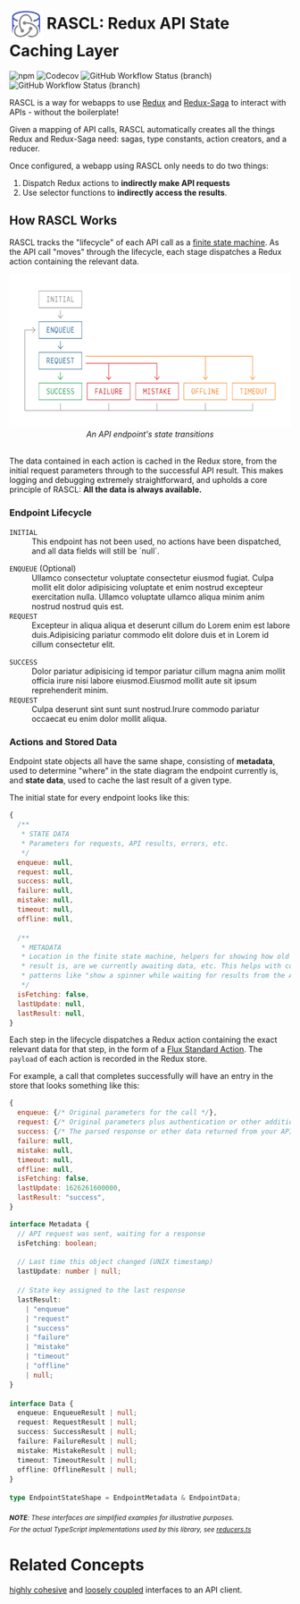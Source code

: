 <h1>
  <img
    src="docs/media/RASCL%20Logo.svg"
    alt="RASCL State Diagram"
    height="60px"
    align="center"
  /> RASCL: Redux API State Caching Layer</h1>

![npm](https://img.shields.io/npm/v/rascl?style=flat-square)
![Codecov](https://img.shields.io/codecov/c/github/ironblock/rascl?style=flat-square)
![GitHub Workflow Status (branch)](https://img.shields.io/github/workflow/status/ironblock/rascl/RASCL%20CI/develop?label=develop&style=flat-square)
![GitHub Workflow Status (branch)](https://img.shields.io/github/workflow/status/ironblock/rascl/RASCL%20CI/master?label=master&style=flat-square)

RASCL is a way for webapps to use [Redux](https://redux.js.org) and [Redux-Saga](https://redux-saga.js.org/) to interact with APIs - without the boilerplate!

Given a mapping of API calls, RASCL automatically creates all the things Redux and Redux-Saga need: sagas, type constants, action creators, and a reducer.

Once configured, a webapp using RASCL only needs to do two things:
1. Dispatch Redux actions to **indirectly make API requests**
2. Use selector functions to **indirectly access the results**.


## How RASCL Works

RASCL tracks the "lifecycle" of each API call as a [finite state machine](https://en.wikipedia.org/wiki/Finite-state_machine). As the API call "moves" through the lifecycle, each stage dispatches a Redux action containing the relevant data.

<p align="center">
  <img
    src="docs/media/RASCL%20State%20Diagram.svg"
    alt="RASCL State Diagram"
    width="100%"
    height="275px"
  />
  <i>An API endpoint's state transitions</i>
  <br />
  <br />
</p>

The data contained in each action is cached in the Redux store, from the initial request parameters through to the successful API result. This makes logging and debugging extremely straightforward, and upholds a core principle of RASCL: **All the data is always available.**

### Endpoint Lifecycle

<dl>
  <dt><code>INITIAL</code></dt>
  <dd>This endpoint has not been used, no actions have been dispatched, and all data fields will still be `null`.</dd>
</dl>


<dl>
  <dt><code>ENQUEUE</code> (Optional)</dt>
  <dd>Ullamco consectetur voluptate consectetur eiusmod fugiat. Culpa mollit elit dolor adipisicing voluptate et enim nostrud excepteur exercitation nulla. Ullamco voluptate ullamco aliqua minim anim nostrud nostrud quis est.</dd>

  <dt><code>REQUEST</code></dt>
  <dd>Excepteur in aliqua aliqua et deserunt cillum do Lorem enim est labore duis.Adipisicing pariatur commodo elit dolore duis et in Lorem id cillum consectetur elit.</dd>
</dl>


<dl>
  <dt><code>SUCCESS</code></dt>
  <dd>Dolor pariatur adipisicing id tempor pariatur cillum magna anim mollit officia irure nisi labore eiusmod.Eiusmod mollit aute sit ipsum reprehenderit minim.</dd>

  <dt><code>REQUEST</code></dt>
  <dd>Culpa deserunt sint sunt sunt nostrud.Irure commodo pariatur occaecat eu enim dolor mollit aliqua.</dd>
</dl>

### Actions and Stored Data

Endpoint state objects all have the same shape, consisting of **metadata**, used to determine "where" in the state diagram the endpoint currently is, and **state data**, used to cache the last result of a given type.

The initial state for every endpoint looks like this:
```js
{
  /**
   * STATE DATA
   * Parameters for requests, API results, errors, etc.
   */
  enqueue: null,
  request: null,
  success: null,
  failure: null,
  mistake: null,
  timeout: null,
  offline: null,

  /**
   * METADATA
   * Location in the finite state machine, helpers for showing how old the last
   * result is, are we currently awaiting data, etc. This helps with common
   * patterns like "show a spinner while waiting for results from the API".
   */
  isFetching: false,
  lastUpdate: null,
  lastResult: null,
}
```

Each step in the lifecycle dispatches a Redux action containing the exact relevant data for that step, in the form of a [Flux Standard Action](https://github.com/redux-utilities/flux-standard-action#flux-standard-action). The `payload` of each action is recorded in the Redux store.

For example, a call that completes successfully will have an entry in the store that looks something like this:

```js
{
  enqueue: {/* Original parameters for the call */},
  request: {/* Original parameters plus authentication or other additions */},
  success: {/* The parsed response or other data returned from your API */},
  failure: null,
  mistake: null,
  timeout: null,
  offline: null,
  isFetching: false,
  lastUpdate: 1626261600000,
  lastResult: "success",
}
```

```typescript
interface Metadata {
  // API request was sent, waiting for a response
  isFetching: boolean;

  // Last time this object changed (UNIX timestamp)
  lastUpdate: number | null;

  // State key assigned to the last response
  lastResult:
    | "enqueue"
    | "request"
    | "success"
    | "failure"
    | "mistake"
    | "timeout"
    | "offline"
    | null;
}

interface Data {
  enqueue: EnqueueResult | null;
  request: RequestResult | null;
  success: SuccessResult | null;
  failure: FailureResult | null;
  mistake: MistakeResult | null;
  timeout: TimeoutResult | null;
  offline: OfflineResult | null;
}

type EndpointStateShape = EndpointMetadata & EndpointData;
```

<sub align="center">_**NOTE**: These interfaces are simplified examples for illustrative purposes.\
For the actual TypeScript implementations used by this library, see [reducers.ts](./src/reducers.ts)_</sub>


# Related Concepts
[highly cohesive](https://en.wikipedia.org/wiki/Cohesion_%28computer_science%29#High_cohesion) and [loosely coupled](https://en.wikipedia.org/wiki/Loose_coupling) interfaces to an API client.